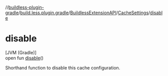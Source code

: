 //[buildless-plugin-gradle](../../../../index.md)/[build.less.plugin.gradle](../../index.md)/[BuildlessExtensionAPI](../index.md)/[CacheSettings](index.md)/[disable](disable.md)

# disable

[JVM (Gradle)]\
open fun [disable](disable.md)()

Shorthand function to disable this cache configuration.
